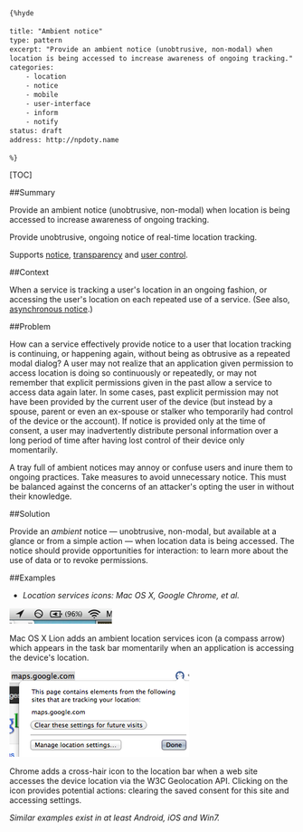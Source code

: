     {%hyde

    title: "Ambient notice"
    type: pattern
    excerpt: "Provide an ambient notice (unobtrusive, non-modal) when location is being accessed to increase awareness of ongoing tracking."
    categories: 
        - location
        - notice
        - mobile
        - user-interface
        - inform
        - notify
    status: draft
    address: http://npdoty.name

    %}

[TOC]

<!--###[Also Known As]-->
<!-- All other names the pattern is known by.-->



##Summary
<!-- One short paragraph summarising the pattern.-->

Provide an ambient notice (unobtrusive, non-modal) when location is being accessed to increase awareness of ongoing tracking.

<!--intent-->
Provide unobtrusive, ongoing notice of real-time location tracking.

Supports [notice](Notice), [transparency](Transparency-and-feedback) and [user control](User-control).

##Context
<!-- The situations in which the pattern may apply.-->

When a service is tracking a user's location in an ongoing fashion, or accessing the user's location on each repeated use of a service. (See also, [asynchronous notice](Asynchronous-notice).)

##Problem
<!-- The problem a pattern addresses, including a list of forces describing why a problem might be difficult to solve.-->

How can a service effectively provide notice to a user that location tracking is continuing, or happening again, without being as obtrusive as a repeated modal dialog? A user may not realize that an application given permission to access location is doing so continuously or repeatedly, or may not remember that explicit permissions given in the past allow a service to access data again later. In some cases, past explicit permission may not have been provided by the current user of the device (but instead by a spouse, parent or even an ex-spouse or stalker who temporarily had control of the device or the account). If notice is provided only at the time of consent, a user may inadvertently distribute personal information over a long period of time after having lost control of their device only momentarily.

<!--forces/concerns-->
A tray full of ambient notices may annoy or confuse users and inure them to ongoing practices. Take measures to avoid unnecessary notice. This must be balanced against the
concerns of an attacker's opting the user in without their knowledge.

##Solution
<!-- A concise description of how the pattern addresses the problem.-->

Provide an _ambient_ notice &mdash; unobtrusive, non-modal, but available at a glance or from a simple action &mdash; when location data is being accessed. The notice should provide opportunities for interaction: to learn more about the use of data or to revoke permissions.

<!--###[Structure]-->
<!--A detailed specification of the structural aspects of the pattern. A class diagram if applicable.-->



<!--###[Implementation]-->
<!--Guidelines for implementing the pattern; code fragments; suggested PETS; policy fragments.-->



<!--##Consequences-->
<!--The advantages (benefits) and disadvantages (liabilities) of applying the pattern.-->



<!--###[Constraints]-->
<!-- limitations as a consequence of applying the pattern.-->



##Examples
<!--Motivational example to see how the pattern is applied.-->

* _Location services icons: Mac OS X, Google Chrome, et al._

![Lion Location Icon](media/images/lion_location_icon.png)

Mac OS X Lion adds an ambient location services icon (a compass arrow) which appears in the task bar momentarily when an application is accessing the device's location.

![Chrome Location Icon](media/images/chrome_location_icon.png)

Chrome adds a cross-hair icon to the location bar when a web site accesses the device location via the W3C Geolocation API. Clicking on the icon provides potential actions: clearing the saved consent for this site and accessing settings.

_Similar examples exist in at least Android, iOS and Win7._

<!--###[Known Uses]-->
<!-- Pointers to various applications of the pattern.-->



<!--##See Also-->
<!-- Any pointers to relevant information, not contained in the subfields below.-->



<!--###[Related Patterns]-->
<!-- Supporting and conflicting patterns-->



<!--###[Sources]-->
<!-- References to the original source of the pattern.-->



<!--##General Comments-->
<!-- Separate discussion on the pattern.-->



<!--##Tags-->
<!-- User definable descriptors for additional correlation.-->


